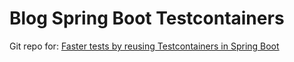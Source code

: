 # Blog Spring Boot Testcontainers

Git repo for: [Faster tests by reusing Testcontainers in Spring Boot](https://logarithmicwhale.com/posts/faster-tests-by-resuing-testcontainers-in-spring-boot/)
